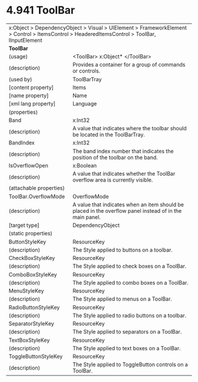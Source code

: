<html dir="LTR" xmlns:mshelp="http://msdn.microsoft.com/mshelp" xmlns:ddue="http://ddue.schemas.microsoft.com/authoring/2003/5" xmlns:xlink="http://www.w3.org/1999/xlink" xmlns:tool="http://www.microsoft.com/tooltip">

<body>
 <input type="hidden" id="userDataCache" class="userDataStyle">
 <input type="hidden" id="hiddenScrollOffset">
 <img id="dropDownImage" style="display:none; height:0; width:0;" src="../local/drpdown.gif">
 <img id="dropDownHoverImage" style="display:none; height:0; width:0;" src="../local/drpdown_orange.gif">
 <img id="collapseImage" style="display:none; height:0; width:0;" src="../local/collapse.gif">
 <img id="expandImage" style="display:none; height:0; width:0;" src="../local/exp.gif">
 <img id="collapseAllImage" style="display:none; height:0; width:0;" src="../local/collall.gif">
 <img id="expandAllImage" style="display:none; height:0; width:0;" src="../local/expall.gif">
 <img id="copyImage" style="display:none; height:0; width:0;" src="../local/copycode.gif">
 <img id="copyHoverImage" style="display:none; height:0; width:0;" src="../local/copycodeHighlight.gif">
 <div id="header"><h1 class="heading">4.941 ToolBar</h1></div>

 <div id="mainSection">
 <div id="mainBody">
 <div id="allHistory" class="saveHistory" onsave="saveAll()" onload="loadAll()"></div>
 <p xmlns:wsd="http://wsdev.schemas.microsoft.com/authoring/2008/2" xmlns:msxsl="urn:schemas-microsoft-com:xslt" xmlns:script="urn:script" xmlns:build="urn:build">
 </p>
 <div id="sectionSection0" class="section" name="collapseableSection">
 <content xmlns="http://ddue.schemas.microsoft.com/authoring/2003/5" xmlns:wsd="http://wsdev.schemas.microsoft.com/authoring/2008/2" xmlns:msxsl="urn:schemas-microsoft-com:xslt" xmlns:script="urn:script" xmlns:build="urn:build">
 </content>
 </div>
 <div id="sectionSection1" class="section" name="collapseableSection">
 <content xmlns="http://ddue.schemas.microsoft.com/authoring/2003/5" xmlns:wsd="http://wsdev.schemas.microsoft.com/authoring/2008/2" xmlns:msxsl="urn:schemas-microsoft-com:xslt" xmlns:script="urn:script" xmlns:build="urn:build">
 <table class="ProtocolAuthoredTable" xmlns="">
 <tr><td colspan="2">
<mshelp:link keywords="86913f34-aa06-4c94-9f09-83936a822fd8" tabindex="0">x:Object</mshelp:link> &gt; <mshelp:link keywords="22a604a1-b593-4464-91e4-488285506428" tabindex="0">DependencyObject</mshelp:link> &gt; <mshelp:link keywords="d3c6fb79-d082-4257-aa16-84c18cbf6051" tabindex="0">Visual</mshelp:link> &gt; <mshelp:link keywords="ce2d5941-a755-4517-b5ac-e99658cd1dd1" tabindex="0">UIElement</mshelp:link> &gt; <mshelp:link keywords="07f9afc2-9f13-4a2a-871b-ac7caef0660d" tabindex="0">FrameworkElement</mshelp:link> &gt; <mshelp:link keywords="f9528c9b-edc4-4e4e-8947-e16edb07c1d6" tabindex="0">Control</mshelp:link> &gt; <mshelp:link keywords="a0f98f76-c906-4e73-819c-f141113039ce" tabindex="0">ItemsControl</mshelp:link> &gt; <mshelp:link keywords="3459e3ba-189d-4cc9-842b-2f2b1ec51381" tabindex="0">HeaderedItemsControl</mshelp:link> &gt; <mshelp:link keywords="a9067e03-944d-4747-9060-290a4410115b" tabindex="0">ToolBar</mshelp:link>, <mshelp:link keywords="fb286ef6-72e1-445b-8b74-effc6b5e1777" tabindex="0">IInputElement</mshelp:link> </td>
 </tr>
 <tr><td colspan="2">
 <b>
ToolBar </b>
 </td>
 </tr>
 <tr><td><div class="indent0">(usage)</div></td>
 <td>&lt;ToolBar&gt; <mshelp:link keywords="86913f34-aa06-4c94-9f09-83936a822fd8" tabindex="0">x:Object</mshelp:link>* &lt;/ToolBar&gt; </td>
 </tr>
 <tr><td><div class="indent0">(description)</div></td>
 <td>Provides a container for a group of commands or controls. </td>
 </tr>
 <tr><td><div class="indent0">(used by)</div></td>
 <td><mshelp:link keywords="7c51c08c-b7b4-4942-b594-90e9556e01ef" tabindex="0">ToolBarTray</mshelp:link> </td>
 </tr>
 <tr><td><div class="indent0">[content property]</div></td>
 <td><mshelp:link keywords="a0f98f76-c906-4e73-819c-f141113039ce" tabindex="0">Items</mshelp:link> </td>
 </tr>
 <tr><td><div class="indent0">[name property]</div></td>
 <td><mshelp:link keywords="07f9afc2-9f13-4a2a-871b-ac7caef0660d" tabindex="0">Name</mshelp:link> </td>
 </tr>
 <tr><td><div class="indent0">[xml lang property]</div></td>
 <td><mshelp:link keywords="07f9afc2-9f13-4a2a-871b-ac7caef0660d" tabindex="0">Language</mshelp:link> </td>
 </tr>
 <tr><td><div class="indent0">(properties)</div></td>
 <td> </td>
 </tr>
 <tr><td><div class="indent2">Band</div></td>
 <td><mshelp:link keywords="5bcc11cc-8a6e-48f4-b938-0b20495e99df" tabindex="0">x:Int32</mshelp:link> </td>
 </tr>
 <tr><td><div class="indent4">(description)</div></td>
 <td>A value that indicates where the toolbar should be located in the ToolBarTray. </td>
 </tr>
 <tr><td><div class="indent2">BandIndex</div></td>
 <td><mshelp:link keywords="5bcc11cc-8a6e-48f4-b938-0b20495e99df" tabindex="0">x:Int32</mshelp:link> </td>
 </tr>
 <tr><td><div class="indent4">(description)</div></td>
 <td>The band index number that indicates the position of the toolbar on the band. </td>
 </tr>
 <tr><td><div class="indent2">IsOverflowOpen</div></td>
 <td><mshelp:link keywords="c179f5e8-f1d2-4665-a360-ea494307b744" tabindex="0">x:Boolean</mshelp:link> </td>
 </tr>
 <tr><td><div class="indent4">(description)</div></td>
 <td>A value that indicates whether the ToolBar overflow area is currently visible. </td>
 </tr>
 <tr><td><div class="indent0">(attachable properties)</div></td>
 <td> </td>
 </tr>
 <tr><td><div class="indent2">ToolBar.OverflowMode</div></td>
 <td><mshelp:link keywords="581b6d57-319b-491a-88e8-1679255476c4" tabindex="0">OverflowMode</mshelp:link> </td>
 </tr>
 <tr><td><div class="indent4">(description)</div></td>
 <td>A value that indicates when an item should be placed in the overflow panel instead of in the main panel. </td>
 </tr>
 <tr><td><div class="indent4">[target type]</div></td>
 <td><mshelp:link keywords="22a604a1-b593-4464-91e4-488285506428" tabindex="0">DependencyObject</mshelp:link> </td>
 </tr>
 <tr><td><div class="indent0">(static properties)</div></td>
 <td> </td>
 </tr>
 <tr><td><div class="indent2">ButtonStyleKey</div></td>
 <td><mshelp:link keywords="77f9d170-ec95-4f30-9b7a-f36d523dcd4d" tabindex="0">ResourceKey</mshelp:link> </td>
 </tr>
 <tr><td><div class="indent4">(description)</div></td>
 <td>The Style applied to buttons on a toolbar. </td>
 </tr>
 <tr><td><div class="indent2">CheckBoxStyleKey</div></td>
 <td><mshelp:link keywords="77f9d170-ec95-4f30-9b7a-f36d523dcd4d" tabindex="0">ResourceKey</mshelp:link> </td>
 </tr>
 <tr><td><div class="indent4">(description)</div></td>
 <td>The Style applied to check boxes on a ToolBar. </td>
 </tr>
 <tr><td><div class="indent2">ComboBoxStyleKey</div></td>
 <td><mshelp:link keywords="77f9d170-ec95-4f30-9b7a-f36d523dcd4d" tabindex="0">ResourceKey</mshelp:link> </td>
 </tr>
 <tr><td><div class="indent4">(description)</div></td>
 <td>The Style applied to combo boxes on a ToolBar. </td>
 </tr>
 <tr><td><div class="indent2">MenuStyleKey</div></td>
 <td><mshelp:link keywords="77f9d170-ec95-4f30-9b7a-f36d523dcd4d" tabindex="0">ResourceKey</mshelp:link> </td>
 </tr>
 <tr><td><div class="indent4">(description)</div></td>
 <td>The Style applied to menus on a ToolBar. </td>
 </tr>
 <tr><td><div class="indent2">RadioButtonStyleKey</div></td>
 <td><mshelp:link keywords="77f9d170-ec95-4f30-9b7a-f36d523dcd4d" tabindex="0">ResourceKey</mshelp:link> </td>
 </tr>
 <tr><td><div class="indent4">(description)</div></td>
 <td>The Style applied to radio buttons on a toolbar. </td>
 </tr>
 <tr><td><div class="indent2">SeparatorStyleKey</div></td>
 <td><mshelp:link keywords="77f9d170-ec95-4f30-9b7a-f36d523dcd4d" tabindex="0">ResourceKey</mshelp:link> </td>
 </tr>
 <tr><td><div class="indent4">(description)</div></td>
 <td>The Style applied to separators on a ToolBar. </td>
 </tr>
 <tr><td><div class="indent2">TextBoxStyleKey</div></td>
 <td><mshelp:link keywords="77f9d170-ec95-4f30-9b7a-f36d523dcd4d" tabindex="0">ResourceKey</mshelp:link> </td>
 </tr>
 <tr><td><div class="indent4">(description)</div></td>
 <td>The Style applied to text boxes on a ToolBar. </td>
 </tr>
 <tr><td><div class="indent2">ToggleButtonStyleKey</div></td>
 <td><mshelp:link keywords="77f9d170-ec95-4f30-9b7a-f36d523dcd4d" tabindex="0">ResourceKey</mshelp:link> </td>
 </tr>
 <tr><td><div class="indent4">(description)</div></td>
 <td>The Style applied to ToggleButton controls on a ToolBar. </td>
 </tr>
</table>
 </content>
 </div>
 <!--[if gte IE 5]>
 <tool:tip element="languageFilterToolTip" avoidmouse="false"/>
 <![endif]-->
 </div>
 <a name="feedback"></a><span></span>
 </div>
</body></html>
